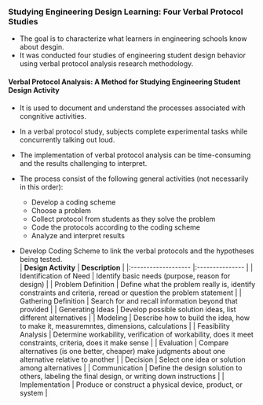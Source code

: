 ### Studying Engineering Design Learning: Four Verbal Protocol Studies
- The goal is to characterize what learners in engineering schools know about desgin.
- It was conducted four studies of engineering student design behavior using verbal protocol analysis research methodology.

#### Verbal Protocol Analysis: A Method for Studying Engineering Student Design Activity
- It is used to document and understand  the processes associated with congnitive activities.
- In a verbal protocol study, subjects complete experimental tasks while concurrently talking out loud.
- The implementation of verbal protocol analysis can be time-consuming and the results challenging to interpret.
- The process consist of the following general activities (not necessarily in this order):
  - Develop a coding scheme
  - Choose a problem
  - Collect protocol from students as they solve the problem
  - Code the protocols according to the coding scheme
  - Analyze and interpret results

- Develop Coding Scheme to link the verbal protocols and the hypotheses being tested.    
  | **Design Activity** | **Description** |
  |:------------------- |:--------------- |
  | Identification of Need | Identify basic needs (purpose, reason for design) |
  | Problem Definition | Define what the problem really is, identify constraints and criteria, reread or question the problem statement |
  | Gathering Definition | Search for and recall information beyond that provided |
  | Generating Ideas | Develop possible solution ideas, list different alternatives |
  | Modeling | Describe how to build the idea, how to make it, measuremntes, dimensions, calculations |
  | Feasibility Analysis | Determine workability, verification of workability, does it meet constraints, criteria, does it make sense | 
  | Evaluation | Compare alternatives (is one better, cheaper) make judgments about one alternative relative to another |
  | Decision | Select one idea or solution among alternatives |
  | Communication | Define the design solution to others, labeling the final design, or writing down instructions |
  | Implementation | Produce or construct a physical device, product, or system |



